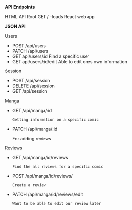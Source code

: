 

**API Endpoints**

HTML API
Root
  GET / -loads React web app

**JSON API**

 Users
  - POST /api/users
  - PATCH /api/users
  - GET api/users/:id
        Find a specific user
  - GET api/users/:id/edit
        Able to edit ones own information

Session
  - POST /api/session
  - DELETE /api/session
  - GET /api/session

Manga
  - GET /api/manga/:id

        Getting information on a specific comic
  - PATCH /api/manga/:id

    For adding reviews

Reviews
  - GET /api/manga/id/reviews

        Find the all reviews for a specific comic
  - POST /api/manga/id/reviews/

        Create a review
  - PATCH /api/manga/id/reviews/edit

        Want to be able to edit our review later
